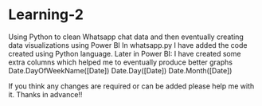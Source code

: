 # Learning-2
Using Python to clean Whatsapp chat data and then eventually creating data visualizations using Power BI
In whatsapp.py I have added the code created using Python language.
Later in Power BI:
I have created some extra columns which helped me to eventually produce better graphs
Date.DayOfWeekName([Date])
Date.Day([Date])
Date.Month([Date])

If you think any changes are required or can be added please help me with it.
Thanks in advance!!
